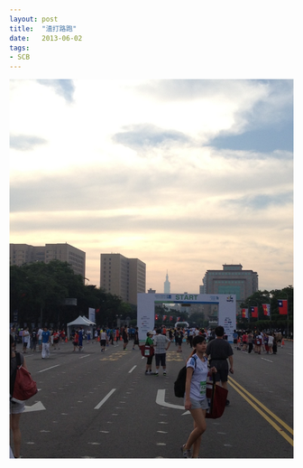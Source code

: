```yaml
---
layout: post
title:  "渣打路跑"
date:   2013-06-02
tags:
- SCB
---
```


![渣打路跑](/assets/media/2013-06-02-渣打路跑.jpg)